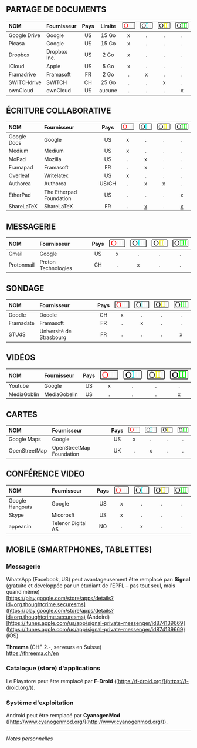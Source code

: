 ## PARTAGE DE DOCUMENTS

| NOM | Fournisseur | Pays | Limite | ![O](../img/OIII-capsule-small-0.png) | ![1](../img/OIII-capsule-small-1.png) | ![2](../img/OIII-capsule-small-2.png) | ![3](../img/OIII-capsule-small-3.png) |
| :-- | :---------- | :--: | :----: | :-------------------------------: | :-------------------------------: | :-------------------------------: | :-------------------------------: |
| Google Drive | Google | US | 15 Go | x | . | . | . |
| Picasa | Google | US | 15 Go | x | . | . | . |
| Dropbox | Dropbox Inc. | US | 2 Go | x | . | . | . |
| iCloud | Apple | US | 5 Go | x | . | . | . |
| Framadrive | Framasoft | FR | 2 Go | . | x | . | . |
| SWITCHdrive | SWITCH | CH | 25 Go | . | . | x | . |
| ownCloud | ownCloud | US | aucune | . | . | . | x |


## ÉCRITURE COLLABORATIVE

| NOM | Fournisseur | Pays | ![O](../img/OIII-capsule-small-0.png) | ![1](../img/OIII-capsule-small-1.png) | ![2](../img/OIII-capsule-small-2.png) | ![3](../img/OIII-capsule-small-3.png) |
| :-- | :---------- | :--: | :-------------------------------: | :-------------------------------: | :-------------------------------: | :-------------------------------: |
| Google Docs | Google | US | x | . | . | . |
| Medium | Medium | US | x | . | . | . |
| MoPad | Mozilla | US | . | x | . | . |
| Framapad | Framasoft | FR | . | x | . | . |
| Overleaf | Writelatex | US | x | . | . | . |
| Authorea | Authorea | US/CH  | . | x | x | . |
| EtherPad | The Etherpad Foundation | US | . | . | . | x |
| ShareLaTeX | ShareLaTeX | FR | . | [x](https://www.sharelatex.com/) | . | [x](https://github.com/sharelatex/sharelatex) |


## MESSAGERIE

| NOM | Fournisseur | Pays | ![O](../img/OIII-capsule-small-0.png) | ![1](../img/OIII-capsule-small-1.png) | ![2](../img/OIII-capsule-small-2.png) | ![3](../img/OIII-capsule-small-3.png) |
| :-- | :---------- | :--: | :-------------------------------: | :-------------------------------: | :-------------------------------: | :-------------------------------: |
| Gmail | Google | US | x | . | . | . |
| Protonmail | Proton Technologies | CH | . | x | . | . |


## SONDAGE

| NOM | Fournisseur | Pays | ![O](../img/OIII-capsule-small-0.png) | ![1](../img/OIII-capsule-small-1.png) | ![2](../img/OIII-capsule-small-2.png) | ![3](../img/OIII-capsule-small-3.png) |
| :-- | :---------- | :--: | :-------------------------------: | :-------------------------------: | :-------------------------------: | :-------------------------------: |
| Doodle | Doodle | CH | x | . | . | . |
| Framadate | Framasoft | FR | . | x | . | . |
| STUdS | Université de Strasbourg | FR | . | . | . | x |


## VIDÉOS

| NOM | Fournisseur | Pays | ![O](../img/OIII-capsule-small-0.png) | ![1](../img/OIII-capsule-small-1.png) | ![2](../img/OIII-capsule-small-2.png) | ![3](../img/OIII-capsule-small-3.png) |
| :-- | :---------- | :--: | :-------------------------------: | :-------------------------------: | :-------------------------------: | :-------------------------------: |
| Youtube | Google | US | x | . | . | . |
| MediaGoblin | MediaGobelin | US | . | . | . | x |


## CARTES
| NOM | Fournisseur | Pays | ![O](../img/OIII-capsule-small-0.png) | ![1](../img/OIII-capsule-small-1.png) | ![2](../img/OIII-capsule-small-2.png) | ![3](../img/OIII-capsule-small-3.png) |
| :-- | :---------- | :--: | :-------------------------------: | :-------------------------------: | :-------------------------------: | :-------------------------------: |
| Google Maps | Google | US | x | . | . | . |
| OpenStreetMap | OpenStreetMap Foundation | UK | . | x | . | . |


## CONFÉRENCE VIDEO
| NOM | Fournisseur | Pays | ![O](../img/OIII-capsule-small-0.png) | ![1](../img/OIII-capsule-small-1.png) | ![2](../img/OIII-capsule-small-2.png) | ![3](../img/OIII-capsule-small-3.png) |
| :-- | :---------- | :--: | :-------------------------------: | :-------------------------------: | :-------------------------------: | :-------------------------------: |
| Google Hangouts | Google | US | x | . | . | . |
| Skype | Micorosft | US | x | . | . | . |
| appear.in | Telenor Digital AS | NO | . | x | . | . |


## MOBILE (SMARTPHONES, TABLETTES)

### Messagerie

WhatsApp (Facebook, US) peut avantageusement être remplacé par:
**Signal** (gratuite et développée par un étudiant de l’EPFL – pas tout seul, mais quand même)   
[https://play.google.com/store/apps/details?id=org.thoughtcrime.securesms](https://play.google.com/store/apps/details?id=org.thoughtcrime.securesms) (Andoird)   
[https://itunes.apple.com/us/app/signal-private-messenger/id874139669](https://itunes.apple.com/us/app/signal-private-messenger/id874139669) (iOS)   

**Threema** (CHF 2.-, serveurs en Suisse)   
[https://threema.ch/en ](https://threema.ch/en )   


### Catalogue (store) d'applications

Le Playstore peut être remplacé par **F-Droid** ([https://f-droid.org/](https://f-droid.org/)).   


### Système d'exploitation

Android peut être remplacé par **CyanogenMod** ([http://www.cyanogenmod.org/](http://www.cyanogenmod.org/)).   


---
*Notes personnelles*